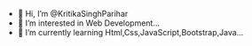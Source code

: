 - 👋 Hi, I’m @KritikaSinghParihar
- 👀 I’m interested in Web Development...
- 🌱 I’m currently learning Html,Css,JavaScript,Bootstrap,Java...

<!---
KritikaSinghParihar/KritikaSinghParihar is a ✨ special ✨ repository because its `README.md` (this file) appears on your GitHub profile.
You can click the Preview link to take a look at your changes.
--->
